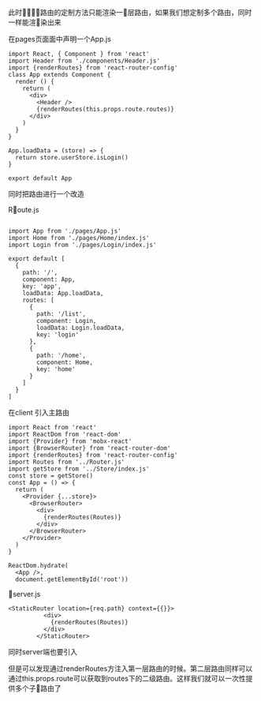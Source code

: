此时路由的定制方法只能渲染一层路由，如果我们想定制多个路由，同时一样能渲染出来


在pages页面面中声明一个App.js

```
import React, { Component } from 'react'
import Header from './components/Header.js'
import {renderRoutes} from 'react-router-config'
class App extends Component {
  render () {
    return (
      <div>
        <Header />
        {renderRoutes(this.props.route.routes)}
      </div>
    )
  }
}

App.loadData = (store) => {
  return store.userStore.isLogin()
}

export default App
```

同时把路由进行一个改造

Route.js

```

import App from './pages/App.js'
import Home from './pages/Home/index.js'
import Login from './pages/Login/index.js'

export default [
  {
    path: '/',
    component: App,
    key: 'app',
    loadData: App.loadData,
    routes: [
      {
        path: '/list',
        component: Login,
        loadData: Login.loadData,
        key: 'login'
      },
      {
        path: '/home',
        component: Home,
        key: 'home'
      }
    ]
  }
]
```

在client 引入主路由

```
import React from 'react'
import ReactDom from 'react-dom'
import {Provider} from 'mobx-react'
import {BrowserRouter} from 'react-router-dom'
import {renderRoutes} from 'react-router-config'
import Routes from '../Router.js'
import getStore from '../Store/index.js'
const store = getStore()
const App = () => {
  return (
    <Provider {...store}>
      <BrowserRouter>
        <div>
          {renderRoutes(Routes)}
        </div>
      </BrowserRouter>
    </Provider>
  )
}

ReactDom.hydrate(
  <App />,
  document.getElementById('root'))
```

server.js
```
<StaticRouter location={req.path} context={{}}>
          <div>
            {renderRoutes(Routes)}
          </div>
        </StaticRouter>
```

同时server端也要引入


但是可以发现通过renderRoutes方注入第一层路由的时候。第二层路由同样可以通过this.props.route可以获取到routes下的二级路由。这样我们就可以一次性提供多个子路由了
